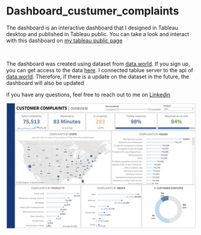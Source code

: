 # Dashboard_custumer_complaints

The dashboard is an interactive dashboard that I designed in Tableau desktop and published in Tableau public. 
You can take a look and interact with this dashboard on [my tableau public page](https://public.tableau.com/app/profile/tosin.oyewale/viz/customercomplaints_16429891742820/Dashboard2?publish=yes)

<br />

The dashboard was created using dataset from [data.world](https://data.world/). 
If you sign up, you can get access to the data [here](https://data.world/markbradbourne/rwfd-real-world-fake-data/workspace/file?filename=Financial+Consumer+Complaints.csv). 
I connected tablue server to the api of [data.world](https://data.world/). 
Therefore, if there is a update on the dataset in the future, the dashboard will also be updated

if you have any questions, feel free to reach out to me on [Linkedin](https://www.linkedin.com/in/tosin-oyewale/)

<img src="dashboard/customer_complaints.png" alt="customer_complaints" width="2000"/>



